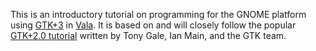 This is an introductory tutorial on programming for the GNOME platform using
[GTK+3](http://www.gtk.org) in [Vala](https://live.gnome.org/Vala). It is based
on and will closely follow the popular
[GTK+2.0 tutorial](http://developer.gnome.org/gtk-tutorial/2.90/) written by
Tony Gale, Ian Main, and the GTK team.
